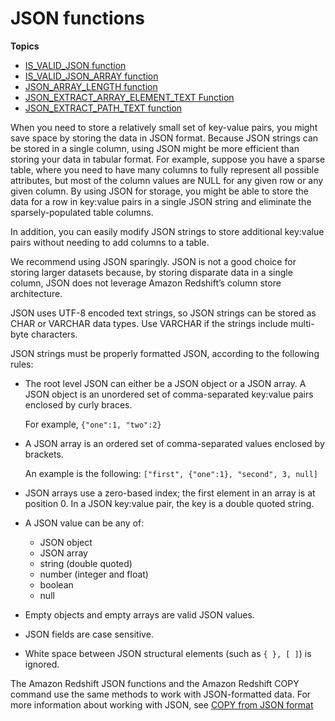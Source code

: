 # JSON functions<a name="json-functions"></a>

**Topics**
+ [IS\_VALID\_JSON function](IS_VALID_JSON.md)
+ [IS\_VALID\_JSON\_ARRAY function](IS_VALID_JSON_ARRAY.md)
+ [JSON\_ARRAY\_LENGTH function](JSON_ARRAY_LENGTH.md)
+ [JSON\_EXTRACT\_ARRAY\_ELEMENT\_TEXT Function](JSON_EXTRACT_ARRAY_ELEMENT_TEXT.md)
+ [JSON\_EXTRACT\_PATH\_TEXT function](JSON_EXTRACT_PATH_TEXT.md)

When you need to store a relatively small set of key\-value pairs, you might save space by storing the data in JSON format\. Because JSON strings can be stored in a single column, using JSON might be more efficient than storing your data in tabular format\. For example, suppose you have a sparse table, where you need to have many columns to fully represent all possible attributes, but most of the column values are NULL for any given row or any given column\. By using JSON for storage, you might be able to store the data for a row in key:value pairs in a single JSON string and eliminate the sparsely\-populated table columns\. 

In addition, you can easily modify JSON strings to store additional key:value pairs without needing to add columns to a table\. 

We recommend using JSON sparingly\. JSON is not a good choice for storing larger datasets because, by storing disparate data in a single column, JSON does not leverage Amazon Redshift’s column store architecture\. 

JSON uses UTF\-8 encoded text strings, so JSON strings can be stored as CHAR or VARCHAR data types\. Use VARCHAR if the strings include multi\-byte characters\.

JSON strings must be properly formatted JSON, according to the following rules: 
+ The root level JSON can either be a JSON object or a JSON array\. A JSON object is an unordered set of comma\-separated key:value pairs enclosed by curly braces\. 

  For example, `{"one":1, "two":2} `
+ A JSON array is an ordered set of comma\-separated values enclosed by brackets\. 

  An example is the following: `["first", {"one":1}, "second", 3, null] `
+ JSON arrays use a zero\-based index; the first element in an array is at position 0\. In a JSON key:value pair, the key is a double quoted string\. 
+ A JSON value can be any of: 
  + JSON object 
  + JSON array 
  + string \(double quoted\) 
  + number \(integer and float\) 
  + boolean
  + null 
+ Empty objects and empty arrays are valid JSON values\.
+ JSON fields are case sensitive\. 
+ White space between JSON structural elements \(such as `{ }, [ ]`\) is ignored\. 

The Amazon Redshift JSON functions and the Amazon Redshift COPY command use the same methods to work with JSON\-formatted data\. For more information about working with JSON, see [COPY from JSON format](copy-usage_notes-copy-from-json.md)